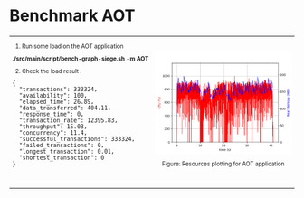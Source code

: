 # Benchmark AOT

<table>
  <tr>
    <td style="width: 50%; font-size: 10px">


1. Run some load on the AOT application

**./src/main/script/bench-graph-siege.sh -m AOT**

2. Check the load result : 

<pre>
{
  "transactions": 333324,
  "availability": 100,
  "elapsed_time": 26.89,
  "data_transferred": 404.11,
  "response_time": 0,
  "transaction_rate": 12395.83,
  "throughput": 15.03,
  "concurrency": 11.4,
  "successful_transactions": 333324,
  "failed_transactions": 0,
  "longest_transaction": 0.01,
  "shortest_transaction": 0
}
</pre>

<br/>
<br/>
    </td>
    <td style="width: 50%; font-size: 10px">
      <img alt="Resources plotting for AOT application" src="../images/01_step_04_aot_plot_a.png" width="100%" />
        <p style="text-align: center">Figure: Resources plotting for AOT application</p>
    </td>
  </tr>
</table>


<!--
You can have `style` tag in markdown to override the style for the current page.
Learn more: https://sli.dev/features/slide-scope-style
-->